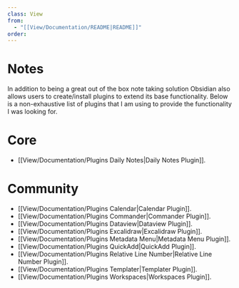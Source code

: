 ```yaml
---
class: View
from:
  - "[[View/Documentation/README|README]]"
order:
---
```

# Notes

In addition to being a great out of the box note taking solution Obsidian also allows users to create/install plugins to extend its base functionality. Below is a non-exhaustive list of plugins that I am using to provide the functionality I was looking for.

# Core

- [[View/Documentation/Plugins Daily Notes|Daily Notes Plugin]].

# Community

- [[View/Documentation/Plugins Calendar|Calendar Plugin]].
- [[View/Documentation/Plugins Commander|Commander Plugin]].
- [[View/Documentation/Plugins Dataview|Dataview Plugin]].
- [[View/Documentation/Plugins Excalidraw|Excalidraw Plugin]].
- [[View/Documentation/Plugins Metadata Menu|Metadata Menu Plugin]].
- [[View/Documentation/Plugins QuickAdd|QuickAdd Plugin]].
- [[View/Documentation/Plugins Relative Line Number|Relative Line Number Plugin]].
- [[View/Documentation/Plugins Templater|Templater Plugin]].
- [[View/Documentation/Plugins Workspaces|Workspaces Plugin]].
